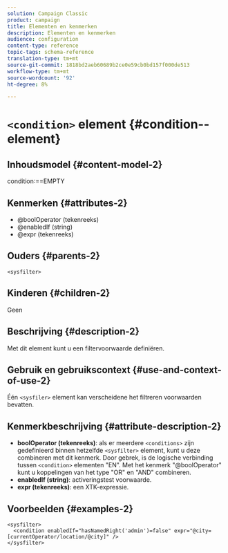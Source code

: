 ```yaml
---
solution: Campaign Classic
product: campaign
title: Elementen en kenmerken
description: Elementen en kenmerken
audience: configuration
content-type: reference
topic-tags: schema-reference
translation-type: tm+mt
source-git-commit: 1818bd2aeb60689b2ce0e59cb0bd157f000de513
workflow-type: tm+mt
source-wordcount: '92'
ht-degree: 8%

---
```



# `<condition>` element  {#condition--element}

## Inhoudsmodel {#content-model-2}

condition:==EMPTY

## Kenmerken {#attributes-2}

* @boolOperator (tekenreeks)
* @enabledIf (string)
* @expr (tekenreeks)

## Ouders {#parents-2}

`<sysfilter>`

## Kinderen {#children-2}

Geen

## Beschrijving {#description-2}

Met dit element kunt u een filtervoorwaarde definiëren.

## Gebruik en gebruikscontext {#use-and-context-of-use-2}

Één `<sysfiler>` element kan verscheidene het filtreren voorwaarden bevatten.

## Kenmerkbeschrijving {#attribute-description-2}

* **boolOperator (tekenreeks)**: als er meerdere  `<conditions>` zijn gedefinieerd binnen hetzelfde   `<sysfilter>` element, kunt u deze combineren met dit kenmerk. Door gebrek, is de logische verbinding tussen `<condition>` elementen &quot;EN&quot;. Met het kenmerk &quot;@boolOperator&quot; kunt u koppelingen van het type &quot;OR&quot; en &quot;AND&quot; combineren.
* **enabledIf (string)**: activeringstest voorwaarde.
* **expr (tekenreeks)**: een XTK-expressie.

## Voorbeelden {#examples-2}

```
<sysfilter>
  <condition enabledIf="hasNamedRight('admin')=false" expr="@city=[currentOperator/location/@city]" />
</sysfilter>
```
